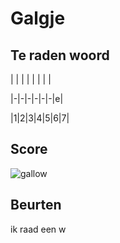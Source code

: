 # Galgje

## Te raden woord

| | | | | | | |

|-|-|-|-|-|-|e|

|1|2|3|4|5|6|7|

## Score
![gallow](./images/1.png)

## Beurten
ik raad een w